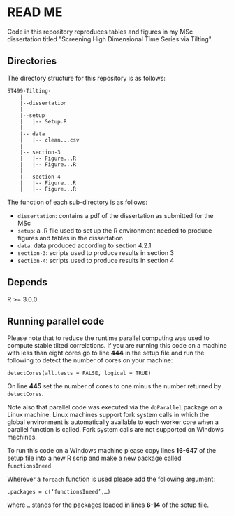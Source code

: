 # READ ME 

Code in this repository reproduces tables and figures in my MSc dissertation titled "Screening High Dimensional Time Series via Tilting".

## Directories

The directory structure for this repository is as follows: 

```
ST499-Tilting-
    |
    |--dissertation 
    |
    |--setup
    |   |-- Setup.R
    |
    |-- data
    |   |-- clean...csv
    |
    |-- section-3
    |   |-- Figure...R
    |   |-- Figure...R
    |
    |-- section-4
    |   |-- Figure...R
    |   |-- Figure...R
```

The function of each sub-directory is as follows: 

* `dissertation`: contains a pdf of the dissertation as submitted for the MSc
* `setup`: a .R file used to set up the R environment needed to produce figures and tables in the dissertation
* `data`: data produced according to section 4.2.1
* `section-3`: scripts used to produce results in section 3 
* `section-4`: scripts used to produce results in section 4

## Depends 

R >= 3.0.0

## Running parallel code 

Please note that to reduce the runtime parallel computing was used to compute stable tilted correlations. 
If you are running this code on a machine with less than eight cores go to line **444** in the setup file and run the following to detect the number of cores on your machine: 

```
detectCores(all.tests = FALSE, logical = TRUE)
```

On line **445** set the number of cores to one minus the number returned by `detectCores`. 

Note also that parallel code was executed via the `doParallel` package on a Linux machine. Linux machines support fork system calls in which the global environment is automatically available to each worker core when a parallel function is called. Fork system calls are not supported on Windows machines. 

To run this code on a Windows machine please copy lines **16-647** of the setup file into a new R scrip and make a new package called `functionsIneed`. 

Wherever a `foreach` function is used please add the following argument: 

```
.packages = c(‘functionsIneed’,…)
```

where `…` stands for the packages loaded in lines **6-14** of the setup file. 
